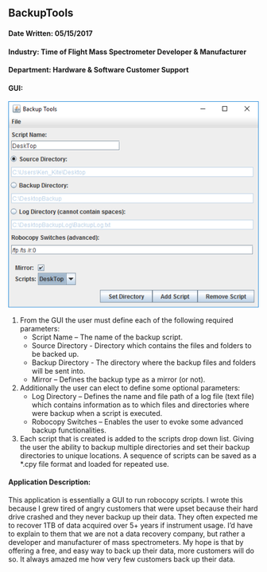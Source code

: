 ## BackupTools

#### Date Written: 05/15/2017

#### Industry: Time of Flight Mass Spectrometer Developer & Manufacturer

#### Department: Hardware & Software Customer Support

#### GUI: 

![GUI](https://github.com/kitestring/BackupTools/blob/master/GUI.png)

1. From the GUI the user must define each of the following required parameters:
   * Script Name – The name of the backup script.
   * Source Directory - Directory which contains the files and folders to be backed up. 
   * Backup Directory - The directory where the backup files and folders will be sent into.
   * Mirror – Defines the backup type as a mirror (or not).
1. Additionally the user can elect to define some optional parameters:
   * Log Directory – Defines the name and file path of a log file (text file) which contains information as to which files and directories     where were backup when a script is executed.
   * Robocopy Switches – Enables the user to evoke some advanced backup functionalities.
1. Each script that is created is added to the scripts drop down list.  Giving the user the ability to backup multiple directories and set their backup directories to unique locations.   A sequence of scripts can be saved as a *.cpy file format and loaded for repeated use.

#### Application Description:
This application is essentially a GUI to run robocopy scripts.  I wrote this because I grew tired of angry customers that were upset because their hard drive crashed and they never backup up their data.  They often expected me to recover 1TB of data acquired over 5+ years if instrument usage.  I’d have to explain to them that we are not a data recovery company, but rather a developer and manufacturer of mass spectrometers.  My hope is that by offering a free, and easy way to back up their data, more customers will do so.  It always amazed me how very few customers back up their data.
